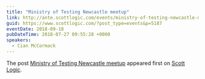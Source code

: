 ```yaml
---
title: "Ministry of Testing Newcastle meetup"
link: http://ante.scottlogic.com/events/ministry-of-testing-newcastle-meetup/
guid: https://www.scottlogic.com/?post_type=events&p=5187
eventDate: 2018-09-18
pubDateTime: 2018-07-27 09:55:28 +0000
speakers:
  - Cian McCormack
---
```


<p>The post <a rel="nofollow" href="http://ante.scottlogic.com/events/ministry-of-testing-newcastle-meetup/">Ministry of Testing Newcastle meetup</a> appeared first on <a rel="nofollow" href="http://ante.scottlogic.com">Scott Logic</a>.</p>